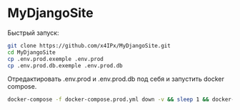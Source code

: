 # MyDjangoSite
Быстрый запуск:
```sh
git clone https://github.com/x4IPx/MyDjangoSite.git
cd MyDjangoSite
cp .env.prod.exemple .env.prod
cp .env.prod.db.exemple .env.prod.db

```
Отредактировать .env.prod и .env.prod.db под себя и запустить docker compose.
```sh
docker-compose -f docker-compose.prod.yml down -v && sleep 1 && docker-compose -f docker-compose.prod.yml up -d --build && sleep 15 && docker-compose -f docker-compose.prod.yml exec web python manage.py migrate --noinput && sleep 1 && docker-compose -f docker-compose.prod.yml exec web python manage.py collectstatic --no-input --clear && sleep 1 && echo http://192.168.77.32/
```
